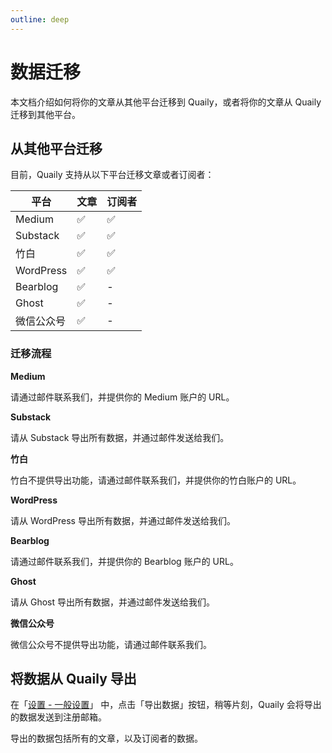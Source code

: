 ```yaml
---
outline: deep
---
```


# 数据迁移

本文档介绍如何将你的文章从其他平台迁移到 Quaily，或者将你的文章从 Quaily 迁移到其他平台。

## 从其他平台迁移

目前，Quaily 支持从以下平台迁移文章或者订阅者：

| 平台                    | 文章 | 订阅者 |
| ----------------------- | ---- | ------ |
| Medium                  | ✅   | ✅     |
| Substack                | ✅   | ✅     |
| 竹白             | ✅   | ✅     |
| WordPress               | ✅   | ✅     |
| Bearblog                | ✅   | -      |
| Ghost                   | ✅   | -      |
| 微信公众号 | ✅   | -      |

### 迁移流程

**Medium**

请通过邮件联系我们，并提供你的 Medium 账户的 URL。

**Substack**

请从 Substack 导出所有数据，并通过邮件发送给我们。

**竹白**

竹白不提供导出功能，请通过邮件联系我们，并提供你的竹白账户的 URL。

**WordPress**

请从 WordPress 导出所有数据，并通过邮件发送给我们。

**Bearblog**

请通过邮件联系我们，并提供你的 Bearblog 账户的 URL。

**Ghost**

请从 Ghost 导出所有数据，并通过邮件发送给我们。

**微信公众号**

微信公众号不提供导出功能，请通过邮件联系我们。


## 将数据从 Quaily 导出

在「[设置 - 一般设置](https://quaily.com/dashboard/lists/@current/settings/general)」 中，点击「导出数据」按钮，稍等片刻，Quaily 会将导出的数据发送到注册邮箱。

导出的数据包括所有的文章，以及订阅者的数据。
